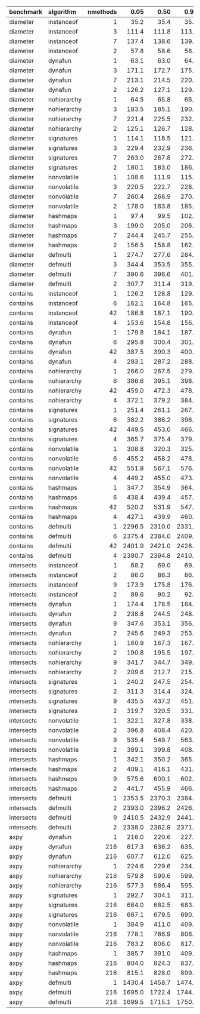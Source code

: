 |benchmark  |algorithm   | nmethods|   0.05|   0.50|   0.95|   mean|
|:----------|:-----------|--------:|------:|------:|------:|------:|
|diameter   |instanceof  |        1|   35.2|   35.4|   35.7|   35.5|
|diameter   |instanceof  |        3|  111.4|  111.8|  113.0|  112.2|
|diameter   |instanceof  |        7|  137.4|  138.6|  139.1|  138.3|
|diameter   |instanceof  |        2|   57.8|   58.6|   58.6|   58.3|
|diameter   |dynafun     |        1|   63.1|   63.0|   64.9|   63.8|
|diameter   |dynafun     |        3|  171.1|  172.7|  175.5|  173.2|
|diameter   |dynafun     |        7|  213.1|  214.5|  220.1|  216.7|
|diameter   |dynafun     |        2|  126.2|  127.1|  129.8|  127.9|
|diameter   |nohierarchy |        1|   64.5|   65.8|   66.4|   65.6|
|diameter   |nohierarchy |        3|  183.5|  185.1|  190.3|  186.8|
|diameter   |nohierarchy |        7|  221.4|  225.5|  232.0|  226.5|
|diameter   |nohierarchy |        2|  125.1|  126.7|  128.5|  126.7|
|diameter   |signatures  |        1|  114.1|  118.5|  121.9|  118.3|
|diameter   |signatures  |        3|  229.4|  232.9|  236.7|  233.3|
|diameter   |signatures  |        7|  263.0|  267.8|  272.1|  266.7|
|diameter   |signatures  |        2|  180.1|  183.0|  186.4|  183.3|
|diameter   |nonvolatile |        1|  108.6|  111.9|  115.3|  111.8|
|diameter   |nonvolatile |        3|  220.5|  222.7|  228.0|  224.3|
|diameter   |nonvolatile |        7|  260.4|  266.9|  270.0|  265.3|
|diameter   |nonvolatile |        2|  178.0|  183.8|  185.5|  181.8|
|diameter   |hashmaps    |        1|   97.4|   99.5|  102.2|   99.9|
|diameter   |hashmaps    |        3|  199.0|  205.0|  206.0|  202.5|
|diameter   |hashmaps    |        7|  244.4|  245.7|  255.0|  249.7|
|diameter   |hashmaps    |        2|  156.5|  158.8|  162.3|  159.1|
|diameter   |defmulti    |        1|  274.7|  277.6|  284.1|  279.3|
|diameter   |defmulti    |        3|  344.4|  353.5|  355.5|  349.8|
|diameter   |defmulti    |        7|  390.6|  396.6|  401.9|  396.2|
|diameter   |defmulti    |        2|  307.7|  311.4|  319.9|  313.8|
|contains   |instanceof  |        1|  126.2|  128.8|  129.7|  128.0|
|contains   |instanceof  |        6|  162.1|  164.8|  165.0|  163.6|
|contains   |instanceof  |       42|  186.8|  187.1|  190.5|  188.9|
|contains   |instanceof  |        4|  153.6|  154.8|  156.5|  155.0|
|contains   |dynafun     |        1|  179.8|  184.1|  187.9|  183.6|
|contains   |dynafun     |        6|  295.8|  300.4|  301.9|  298.9|
|contains   |dynafun     |       42|  387.5|  390.3|  400.0|  393.1|
|contains   |dynafun     |        4|  283.1|  287.2|  288.7|  286.1|
|contains   |nohierarchy |        1|  266.0|  267.5|  279.9|  273.1|
|contains   |nohierarchy |        6|  386.6|  395.1|  398.6|  393.1|
|contains   |nohierarchy |       42|  459.0|  472.3|  478.6|  469.5|
|contains   |nohierarchy |        4|  372.1|  379.2|  384.1|  378.4|
|contains   |signatures  |        1|  251.4|  261.1|  267.1|  260.2|
|contains   |signatures  |        6|  382.2|  386.2|  396.4|  389.6|
|contains   |signatures  |       42|  449.5|  453.0|  466.4|  457.9|
|contains   |signatures  |        4|  365.7|  375.4|  379.6|  372.4|
|contains   |nonvolatile |        1|  308.8|  320.3|  325.1|  316.9|
|contains   |nonvolatile |        6|  455.2|  458.2|  478.0|  465.3|
|contains   |nonvolatile |       42|  551.8|  567.1|  576.9|  562.1|
|contains   |nonvolatile |        4|  449.2|  455.0|  473.5|  462.3|
|contains   |hashmaps    |        1|  347.7|  354.9|  364.2|  355.0|
|contains   |hashmaps    |        6|  438.4|  439.4|  457.3|  448.2|
|contains   |hashmaps    |       42|  520.2|  531.9|  547.0|  533.4|
|contains   |hashmaps    |        4|  427.1|  439.9|  460.6|  445.4|
|contains   |defmulti    |        1| 2296.5| 2310.0| 2331.5| 2312.8|
|contains   |defmulti    |        6| 2375.4| 2384.0| 2409.9| 2392.9|
|contains   |defmulti    |       42| 2401.9| 2421.0| 2428.4| 2414.7|
|contains   |defmulti    |        4| 2380.7| 2394.8| 2410.5| 2395.1|
|intersects |instanceof  |        1|   68.2|   69.0|   69.2|   68.7|
|intersects |instanceof  |        2|   86.0|   86.3|   86.9|   86.4|
|intersects |instanceof  |        9|  173.9|  175.8|  176.4|  175.3|
|intersects |instanceof  |        2|   89.6|   90.2|   92.3|   90.7|
|intersects |dynafun     |        1|  174.4|  178.5|  184.0|  178.8|
|intersects |dynafun     |        2|  238.8|  244.5|  248.2|  243.4|
|intersects |dynafun     |        9|  347.6|  353.1|  356.4|  352.2|
|intersects |dynafun     |        2|  245.6|  249.3|  253.7|  249.2|
|intersects |nohierarchy |        1|  160.9|  167.3|  167.8|  164.3|
|intersects |nohierarchy |        2|  190.8|  195.5|  197.1|  193.8|
|intersects |nohierarchy |        9|  341.7|  344.7|  349.8|  345.3|
|intersects |nohierarchy |        2|  209.6|  212.7|  215.3|  212.4|
|intersects |signatures  |        1|  240.2|  247.5|  254.7|  247.1|
|intersects |signatures  |        2|  311.3|  314.4|  324.7|  317.5|
|intersects |signatures  |        9|  435.5|  437.2|  451.1|  443.5|
|intersects |signatures  |        2|  319.7|  320.5|  331.1|  325.6|
|intersects |nonvolatile |        1|  322.1|  327.8|  338.0|  329.2|
|intersects |nonvolatile |        2|  396.8|  408.4|  420.6|  407.5|
|intersects |nonvolatile |        9|  535.4|  549.7|  563.1|  549.4|
|intersects |nonvolatile |        2|  389.1|  399.8|  408.6|  399.8|
|intersects |hashmaps    |        1|  342.1|  350.2|  365.0|  352.4|
|intersects |hashmaps    |        2|  409.1|  416.1|  431.0|  418.2|
|intersects |hashmaps    |        9|  575.6|  600.1|  602.9|  589.7|
|intersects |hashmaps    |        2|  441.7|  455.9|  466.3|  453.6|
|intersects |defmulti    |        1| 2353.5| 2370.3| 2384.3| 2370.9|
|intersects |defmulti    |        2| 2393.0| 2396.2| 2426.2| 2409.6|
|intersects |defmulti    |        9| 2410.5| 2432.9| 2441.9| 2426.9|
|intersects |defmulti    |        2| 2338.0| 2362.9| 2371.0| 2353.3|
|axpy       |dynafun     |        1|  216.0|  220.6|  227.7|  220.9|
|axpy       |dynafun     |      216|  617.3|  636.2|  635.1|  625.4|
|axpy       |dynafun     |      216|  607.7|  612.0|  625.9|  616.1|
|axpy       |nohierarchy |        1|  224.6|  229.6|  234.5|  229.5|
|axpy       |nohierarchy |      216|  579.8|  590.6|  599.5|  589.1|
|axpy       |nohierarchy |      216|  577.3|  586.4|  595.9|  584.8|
|axpy       |signatures  |        1|  292.7|  304.1|  311.4|  302.1|
|axpy       |signatures  |      216|  664.0|  682.5|  683.8|  674.4|
|axpy       |signatures  |      216|  667.1|  679.5|  690.8|  678.7|
|axpy       |nonvolatile |        1|  384.9|  411.0|  409.7|  397.3|
|axpy       |nonvolatile |      216|  778.1|  786.9|  806.6|  792.7|
|axpy       |nonvolatile |      216|  783.2|  806.0|  817.0|  800.4|
|axpy       |hashmaps    |        1|  385.7|  391.0|  409.1|  397.0|
|axpy       |hashmaps    |      216|  804.0|  824.3|  837.6|  821.1|
|axpy       |hashmaps    |      216|  815.1|  828.0|  899.9|  844.2|
|axpy       |defmulti    |        1| 1430.4| 1458.7| 1474.4| 1450.8|
|axpy       |defmulti    |      216| 1695.0| 1722.4| 1744.5| 1720.5|
|axpy       |defmulti    |      216| 1699.5| 1715.1| 1750.2| 1721.8|
